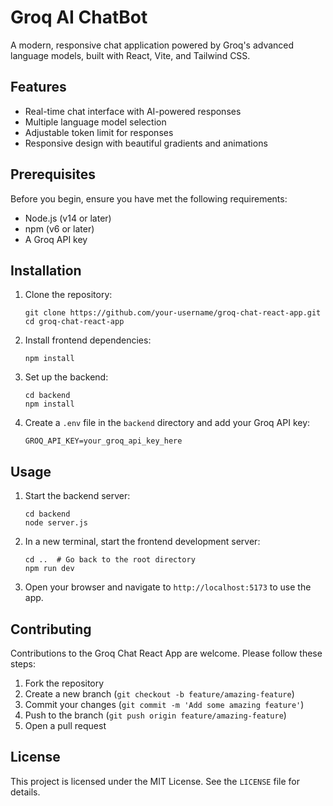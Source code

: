 # Groq AI ChatBot

A modern, responsive chat application powered by Groq's advanced language models, built with React, Vite, and Tailwind CSS.


## Features

- Real-time chat interface with AI-powered responses
- Multiple language model selection
- Adjustable token limit for responses
- Responsive design with beautiful gradients and animations

## Prerequisites

Before you begin, ensure you have met the following requirements:

- Node.js (v14 or later)
- npm (v6 or later)
- A Groq API key

## Installation

1. Clone the repository:
   ```
   git clone https://github.com/your-username/groq-chat-react-app.git
   cd groq-chat-react-app
   ```

2. Install frontend dependencies:
   ```
   npm install
   ```

3. Set up the backend:
   ```
   cd backend
   npm install
   ```

4. Create a `.env` file in the `backend` directory and add your Groq API key:
   ```
   GROQ_API_KEY=your_groq_api_key_here
   ```

## Usage

1. Start the backend server:
   ```
   cd backend
   node server.js
   ```

2. In a new terminal, start the frontend development server:
   ```
   cd ..  # Go back to the root directory
   npm run dev
   ```

3. Open your browser and navigate to `http://localhost:5173` to use the app.

## Contributing

Contributions to the Groq Chat React App are welcome. Please follow these steps:

1. Fork the repository
2. Create a new branch (`git checkout -b feature/amazing-feature`)
3. Commit your changes (`git commit -m 'Add some amazing feature'`)
4. Push to the branch (`git push origin feature/amazing-feature`)
5. Open a pull request

## License

This project is licensed under the MIT License. See the `LICENSE` file for details.

